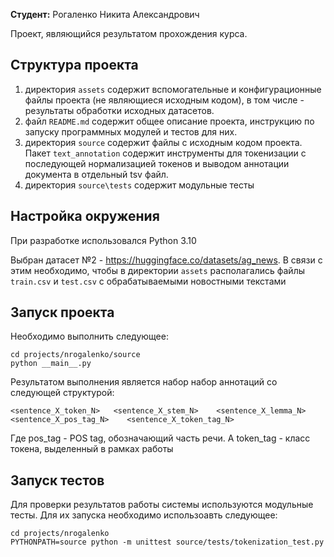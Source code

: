 **Студент:** Рогаленко Никита Александрович

Проект, являющийся результатом прохождения курса.

## Структура проекта

1. директория `assets` содержит вспомогательные и конфигурационные файлы проекта (не являющиеся исходным кодом), в том числе - результаты обработки исходных датасетов. 
2. файл `README.md` содержит общее описание проекта, инструкцию по запуску программных модулей и тестов для них. 
3. директория `source` содержит файлы с исходным кодом проекта. Пакет `text_annotation` содержит инструменты для токенизации с последующей нормализацией токенов и выводом аннотации документа в отдельный tsv файл.
4. директория `source\tests` содержит модульные тесты

## Настройка окружения

При разработке использовался Python 3.10

Выбран датасет №2 - https://huggingface.co/datasets/ag_news. В связи с этим необходимо, 
чтобы в директории `assets` располагались файлы `train.csv` и `test.csv` с обрабатываемыми новостными текстами

## Запуск проекта

Необходимо выполнить следующее:

```
cd projects/nrogalenko/source
python __main__.py
```

Результатом выполнения является набор набор аннотаций со следующей структурой:

`<sentence_X_token_N>   <sentence_X_stem_N>    <sentence_X_lemma_N>    <sentence_X_pos_tag_N>    <sentence_X_token_tag_N>`

Где pos_tag - POS tag, обозначающий часть речи. А token_tag - класс токена, выделенный в рамках работы

## Запуск тестов

Для проверки результатов работы системы используются модульные тесты. Для их запуска необходимо использоавть следующее:
```
cd projects/nrogalenko
PYTHONPATH=source python -m unittest source/tests/tokenization_test.py
```

